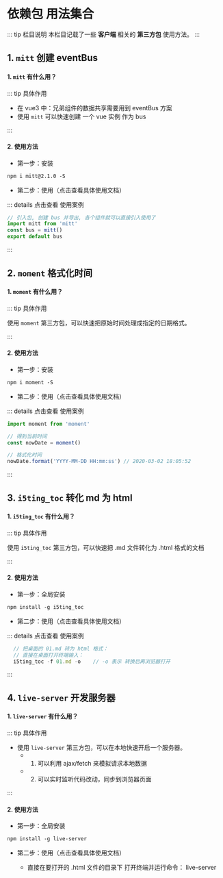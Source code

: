 # 依赖包 用法集合

::: tip 栏目说明
本栏目记载了一些 **客户端** 相关的 **第三方包** 使用方法。
:::

## 1. `mitt` 创建 eventBus

#### 1. `mitt` 有什么用？

::: tip 具体作用

- 在 vue3 中：兄弟组件的数据共享需要用到 eventBus 方案
- 使用 `mitt` 可以快速创建 一个 vue 实例 作为 bus

:::

#### 2. 使用方法

- 第一步：安装

```xml
npm i mitt@2.1.0 -S
```

- 第二步：使用<tgx-link href="https://www.npmjs.com/package/mitt">（点击查看具体使用文档）</tgx-link>

::: details 点击查看 使用案例

```js
// 引入包, 创建 bus 并导出, 各个组件就可以直接引入使用了
import mitt from 'mitt'
const bus = mitt()
export default bus
```

:::

## 2. `moment` 格式化时间

#### 1. `moment` 有什么用？

::: tip 具体作用

使用 `moment` 第三方包，可以快速把原始时间处理成指定的日期格式。

:::

#### 2. 使用方法

- 第一步：安装

```xml
npm i moment -S
```

- 第二步：使用<tgx-link href="https://momentjs.com/docs/#/use-it/">（点击查看具体使用文档）</tgx-link>

::: details 点击查看 使用案例

```js
import moment from 'moment'

// 得到当前时间
const nowDate = moment()

// 格式化时间
nowDate.format('YYYY-MM-DD HH:mm:ss') // 2020-03-02 18:05:52
```

:::

## 3. `i5ting_toc` 转化 md 为 html

#### 1. `i5ting_toc` 有什么用？

::: tip 具体作用

使用 `i5ting_toc` 第三方包，可以快速把 .md 文件转化为 .html 格式的文档

:::

#### 2. 使用方法

- 第一步：全局安装

```xml
npm install -g i5ting_toc
```

- 第二步：使用<tgx-link href="https://www.npmjs.com/package/i5ting_toc">（点击查看具体使用文档）</tgx-link>

::: details 点击查看 使用案例

```js
  // 把桌面的 01.md 转为 html 格式：
  // 直接在桌面打开终端输入：
  i5ting_toc -f 01.md -o    // -o 表示 转换后再浏览器打开
```

:::

## 4. `live-server` 开发服务器

#### 1. `live-server` 有什么用？

::: tip 具体作用

- 使用 `live-server` 第三方包，可以在本地快速开启一个服务器。
  - 1. 可以利用 ajax/fetch 来模拟请求本地数据
  - 2. 可以实时监听代码改动，同步到浏览器页面

:::

#### 2. 使用方法

- 第一步：全局安装

```xml
npm install -g live-server
```

- 第二步：使用<tgx-link href="https://www.npmjs.com/package/live-server">（点击查看具体使用文档）</tgx-link>

  - 直接在要打开的 .html 文件的目录下 打开终端并运行命令： live-server
